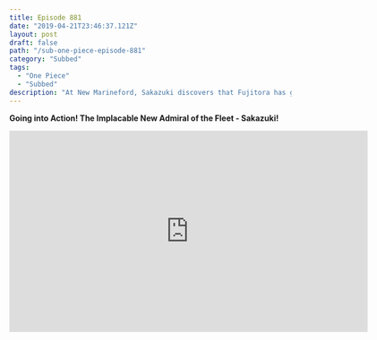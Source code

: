 ```yaml
---
title: Episode 881
date: "2019-04-21T23:46:37.121Z"
layout: post
draft: false
path: "/sub-one-piece-episode-881"
category: "Subbed"
tags:
  - "One Piece"
  - "Subbed"
description: "At New Marineford, Sakazuki discovers that Fujitora has gone to Mariejois. He then orders for Ryokugyu to send him away. Meanwhile, Sengoku recalls the incidents at Impel Down and Marineford two years ago."
---
```

**Going into Action! The Implacable New Admiral of the Fleet - Sakazuki!**

<iframe width="640" height="360" src="https://www.rapidvideo.com/e/G3T4Y4CV4P" frameborder="0" marginwidth=0 marginheight=0 scrolling=no allowfullscreen></iframe>